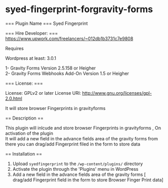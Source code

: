 # syed-fingerprint-forgravity-forms

=== Plugin Name ===
Syed Fingerprint

=== Hire Developer:  === 
https://www.upwork.com/freelancers/~012db1b3731c7e9808
 
Requires 

Wordpress at least: 3.0.1
 
1- Gravity Forms Version 2.5.158 or Heigher   
2- Gravity Forms Webhooks Add-On Version 1.5 or Heigher

=== License:  === 

License: GPLv2 or later
License URI: http://www.gnu.org/licenses/gpl-2.0.html

It will store browser Fingerprints  in  gravityforms

== Description ==

This plugin will inlcude and store browser Fingerprints  in  gravityforms , On activation of the plugin  
It will add a new field in the advance fields area of the  gravity forms  from there  you can drag/add Fingerprint filed in the form to store data

== Installation ==
 

1. Upload `syedfingerprint` to the `/wp-content/plugins/` directory
2. Activate the plugin through the 'Plugins' menu in WordPress
3. Add a new field in the advance fields area of the  gravity forms [  drag/add Fingerprint field in the form to store Browser Finger Print data]




